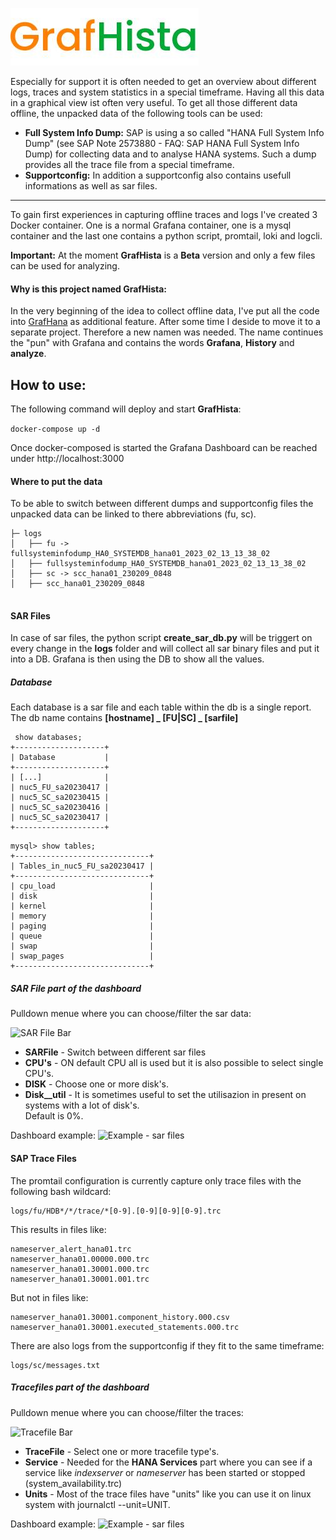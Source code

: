 ![Logo](examples/GrafHistaLogo.png) 

Especially for support it is often needed to get an overview about different logs, traces and system statistics in a special timeframe. Having all this data in a graphical view ist often very useful. To get all those different data offline, the unpacked data of the following tools can be used:

- **Full System Info Dump:**
SAP is using a so called "HANA Full System Info Dump" (see SAP Note 2573880 - FAQ: SAP HANA Full System Info Dump) for collecting data and to analyse HANA systems. Such a dump provides all the trace file from a special timeframe. 
- **Supportconfig:**
In addition a supportconfig also contains usefull informations as well as sar files. 

---

To gain first experiences in capturing offline traces and logs I've created 3 Docker container. One is a normal Grafana container, one is a mysql container and the last one contains a python script, promtail, loki and logcli.

**Important:** At the moment **GrafHista** is a **Beta** version and only a few files can be used for analyzing. 


#### Why is this project named GrafHista:
In the very beginning of the idea to collect offline data, I've put all the code into [GrafHana](https://gitlab.suse.de/tschloss/grafhana/) as additional feature. After some time I deside to move it to a separate project. Therefore a new namen was needed. The name continues the "pun" with Grafana and contains the words **Grafana**, **History** and **analyze**.


## How to use:

The following command will deploy and start **GrafHista**:

```docker-compose up -d```

Once docker-composed is started the Grafana Dashboard can be reached under http://localhost:3000

#### Where to put the data

To be able to switch between different dumps and supportconfig files the unpacked data can be linked to there abbreviations (fu, sc).

```
├─ logs
│   ├── fu -> fullsysteminfodump_HA0_SYSTEMDB_hana01_2023_02_13_13_38_02
│   ├── fullsysteminfodump_HA0_SYSTEMDB_hana01_2023_02_13_13_38_02
│   ├── sc -> scc_hana01_230209_0848
│   ├── scc_hana01_230209_0848
	
```
#### SAR Files

In case of sar files, the python script **create_sar_db.py** will be triggert on every change in the **logs** folder and will collect all sar binary files and put it into a DB. Grafana is then using the DB to show all the values. 

##### Database

Each database is a sar file and each table within the db is a single report.  
The db name contains **[hostname] _ [FU|SC] _ [sarfile]**

```
 show databases;
+--------------------+
| Database           |
+--------------------+
| [...]              |
| nuc5_FU_sa20230417 |
| nuc5_SC_sa20230415 |
| nuc5_SC_sa20230416 |
| nuc5_SC_sa20230417 |
+--------------------+
```

```
mysql> show tables;
+------------------------------+
| Tables_in_nuc5_FU_sa20230417 |
+------------------------------+
| cpu_load                     |
| disk                         |
| kernel                       |
| memory                       |
| paging                       |
| queue                        |
| swap                         |
| swap_pages                   |
+------------------------------+

```


##### SAR File part of the dashboard

Pulldown menue where you can choose/filter the sar data:

![SAR File Bar](examples/sarfile_bar.png)

- **SARFile** - Switch between different sar files
- **CPU's** - ON default CPU all is used but it is also possible to select single CPU's.
- **DISK** - Choose one or more disk's.
- **Disk__util** - It is sometimes useful to set the utilisazion in present on systems with a lot of disk's.  
Default is 0%.

Dashboard example:
![Example - sar files](examples/example04.png)



#### SAP Trace Files

The promtail configuration is currently capture only trace files with the following bash wildcard:
```
logs/fu/HDB*/*/trace/*[0-9].[0-9][0-9][0-9].trc
```

This results in files like:
```
nameserver_alert_hana01.trc
nameserver_hana01.00000.000.trc
nameserver_hana01.30001.000.trc
nameserver_hana01.30001.001.trc
```

But not in files like: 
```
nameserver_hana01.30001.component_history.000.csv
nameserver_hana01.30001.executed_statements.000.trc
```

There are also logs from the supportconfig if they fit to the same timeframe:

```
logs/sc/messages.txt
```

##### Tracefiles part of the dashboard

Pulldown menue where you can choose/filter the traces:

![Tracefile Bar](examples/tracefile_bar.png)

- **TraceFile** - Select one or more tracefile type's.
- **Service** - Needed for the **HANA Services** part where you can see if a service like _indexserver_ or _nameserver_ has been started or stopped (system_availability.trc)
- **Units** - Most of the trace files have "units" like you can use it on linux system with journalctl --unit=UNIT.  

Dashboard example:
![Example - sar files](examples/example_tracefile01.png)




